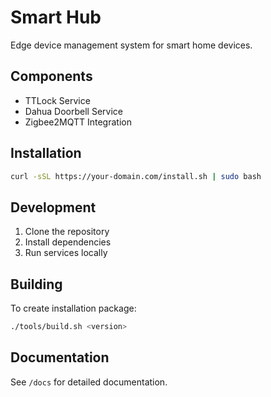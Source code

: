 # Smart Hub

Edge device management system for smart home devices.

## Components

- TTLock Service
- Dahua Doorbell Service
- Zigbee2MQTT Integration

## Installation

```bash
curl -sSL https://your-domain.com/install.sh | sudo bash
```

## Development

1. Clone the repository
2. Install dependencies
3. Run services locally

## Building

To create installation package:
```bash
./tools/build.sh <version>
```

## Documentation

See `/docs` for detailed documentation.
